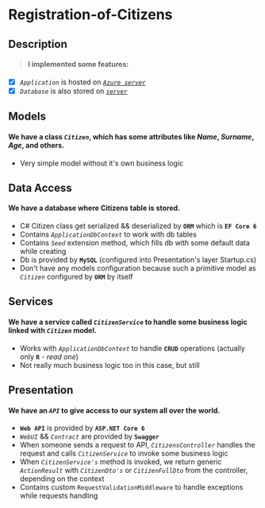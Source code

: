 # Registration-of-Citizens

## Description

> #### I implemented some features:
- [x] _`Application`_ is hosted on [_`Azure server`_](https://azure.microsoft.com/en-gb/)
- [x] _`Database`_ is also stored on [_`server`_](https://www.freesqldatabase.com)

## Models
#### We have a class _`Citizen`_, which has some attributes like _Name_, _Surname_, _Age_, and others.
  - Very simple model without it's own business logic

## Data Access
#### We have a database where Citizens table is stored.
  - C# Citizen class get serialized && deserialized by **`ORM`** which is **`EF Core 6`**
  - Contains _`ApplicationDbContext`_ to work with db tables
  - Contains _`Seed`_ extension method, which fills db with some default data while creating
  - Db is provided by **`MySQL`** (configured into Presentation's layer Startup.cs)
  - Don't have any models configuration because such a primitive model as _`Citizen`_ configured by **`ORM`** by itself

## Services
#### We have a service called _`CitizenService`_ to handle some business logic linked with _`Citizen`_ model.
  - Works with _`ApplicationDbContext`_ to handle **`CRUD`** operations (actually only **`R`** - _read one_)
  - Not really much business logic too in this case, but still

## Presentation
#### We have an _`API`_ to give access to our system all over the world.
  - **`Web API`** is provided by **`ASP.NET Core 6`**
  - _`WebUI`_ && _`Contract`_ are provided by **`Swagger`**
  - When someone sends a request to API, _`CitizensController`_ handles the request and calls _`CitizenService`_ to invoke some business logic
  - When _`CitizenService's`_ method is invoked, we return generic _`ActionResult`_ with _`CitizenDto's`_ or _`CitizenFullDto`_ from the controller, depending on the context
  - Contains custom `RequestValidationMiddleware` to handle exceptions while requests handling
